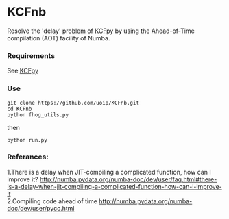 # KCFnb
Resolve the 'delay' problem of [KCFpy](https://github.com/uoip/KCFpy) by using the Ahead-of-Time compilation (AOT) facility of Numba.

### Requirements
See [KCFpy](https://github.com/uoip/KCFpy)

### Use
```shell
git clone https://github.com/uoip/KCFnb.git
cd KCFnb
python fhog_utils.py
```
then
```
python run.py
```

### Referances:
1.There is a delay when JIT-compiling a complicated function, how can I improve it? http://numba.pydata.org/numba-doc/dev/user/faq.html#there-is-a-delay-when-jit-compiling-a-complicated-function-how-can-i-improve-it<br>
2.Compiling code ahead of time http://numba.pydata.org/numba-doc/dev/user/pycc.html
